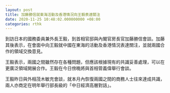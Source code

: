 ```yaml
---
layout: post
title: 加藤勝信就東海活動及香港情況向王毅表達關注
date: 2020-11-25 10:48:02.000000000 +08:00
categories: rthk
---
```


到訪日本的國務委員兼外長王毅，到首相官邸與內閣官房長官加藤勝信會談。加藤其後表示，在會面中向王毅就中國在東海的活動及香港情況表達關注，並就兩國合作的領域交換意見。

王毅表示，兩國之間雖然存在各種問題，但應該根據現有的共識妥善處理，可以在更廣泛領域開展合作。王毅在今日傍晚將與首相菅義偉舉行會談。

王毅昨日與外相茂木敏充會談，就本月內恢復兩國之間的商務人士往來達成共識，兩人亦商定在明年舉行部長級的「中日經濟高層對話」。
